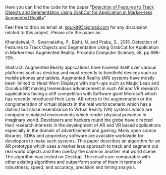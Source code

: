 Here you can find the code for the paper "[Detection of Features to Track Objects and Segmentation Using GrabCut for Application in Marker-less Augmented Reality](http://www.sciencedirect.com/science/article/pii/S1877050915022012)"

Feel free to drop an email at: kpulkit95@gmail.com for any discussion related to this project.
Please cite the paper as:

Khandelwal, P., Swarnalatha, P., Bisht, N. and Prabu, S., 2015. Detection of Features to Track Objects and Segmentation Using GrabCut for Application in Marker-less Augmented Reality. Procedia Computer Science, 58, pp.698-705.

Abstract:
Augmented Reality applications have hovered itself over various platforms such as desktop and most recently to handheld devices such as mobile phones and tablets. Augmented Reality (AR) systems have mostly been limited to Head Worn Displays with start-ups such as Magic Leap and Occulus Rift making tremendous advancement in such AR and VR research applications facing a stiff competition with Software giant Microsoft which has recently introduced Holo Lens. AR refers to the augmentation or the conglomeration of virtual objects in the real world scenario which has a distinct but close resemblance to Virtual Reality (VR) systems which are computer simulated environments which render physical presence in imaginary world. Developers and hackers round the globe have directed their research interests in the development of AR and VR based applications especially in the domain of advertisement and gaming. Many open source libraries, SDKs and proprietary software are available worldwide for developers to make such systems. This paper describes an algorithm for an AR prototype which uses a marker less approach to track and segment out real world objects and then overlay the same on another real world scene. The algorithm was tested on Desktop. The results are comparable with other existing algorithms and outperform some of them in terms of robustness, speed, and accuracy, precision and timing analysis.

